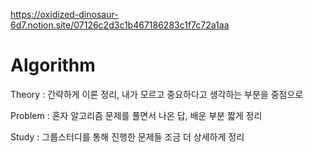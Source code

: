 https://oxidized-dinosaur-6d7.notion.site/07126c2d3c1b467186283c1f7c72a1aa

# Algorithm
Theory : 간략하게 이론 정리, 내가 모르고 중요하다고 생각하는 부분을 중점으로

Problem : 혼자 알고리즘 문제를 풀면서 나온 답, 배운 부분 짧게 정리

Study : 그룹스터디를 통해 진행한 문제들 조금 더 상세하게 정리 
